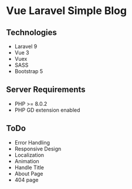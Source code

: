 # Vue Laravel Simple Blog

## Technologies

* Laravel 9
* Vue 3
* Vuex
* SASS
* Bootstrap 5

## Server Requirements

* PHP >= 8.0.2
* PHP GD  extension enabled

## ToDo

* Error Handling
* Responsive Design
* Localization
* Animation
* Handle Title
* About Page
* 404 page
